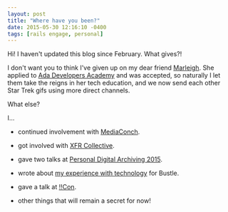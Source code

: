 ```yaml
---
layout: post
title: "Where have you been?"
date: 2015-05-30 12:16:10 -0400
tags: [rails engage, personal]
---
```


Hi! I haven't updated this blog since February. What gives?!

I don't want you to think I've given up on my dear friend [Marleigh](http://marleighchiles.com/). She applied to [Ada Developers Academy](http://adadevelopersacademy.org/) and was accepted, so naturally I let them take the reigns in her tech education, and we now send each other Star Trek gifs using more direct channels. 

What else?

I...

- continued involvement with [MediaConch](https://mediaarea.net/MediaConch).

- got involved with [XFR Collective](https://xfrcollective.wordpress.com).

- gave two talks at [Personal Digital Archiving 2015](http://personaldigitalarchiving.com/).

- wrote about [my experience with technology](http://www.bustle.com/articles/78360-i-found-my-way-back-to-tech-with-the-help-of-people-who-understood-why-id) for Bustle.

- gave a talk at [!!Con](http://bangbangcon.com/).

- other things that will remain a secret for now!